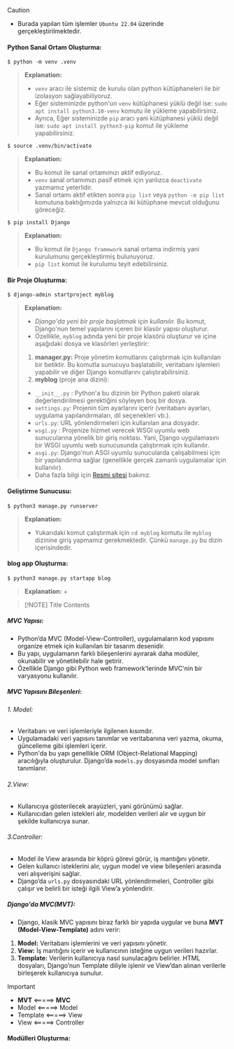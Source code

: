 
> [!CAUTION]
> + Burada yapılan tüm işlemler `Ubuntu 22.04` üzerinde gerçekleştirilmektedir.

#### Python Sanal Ortam Oluşturma:

```shell
$ python -m venv .venv
```
> **Explanation:**
> + `venv` aracı ile sistemiz de kurulu olan python kütüphaneleri ile bir izolasyon sağlayabiliyoruz. 
> + Eğer sisteminizde  python'un `venv` kütüphanesi yüklü değil ise:  `sudo apt install python3.10-venv` komutu ile yükleme yapabilirsiniz.
> + Ayrıca, Eğer sisteminizde `pip` aracı yani kütüphanesi yüklü değil ise: `sudo apt install python3-pip` komut ile yükleme yapabilirsiniz. 

```shell
$ source .venv/bin/activate
```
> **Explanation:**
> + Bu komut ile sanal ortamımızı aktif ediyoruz.
> + `venv` sanal ortamımızı pasif etmek için yanlızca `deactivate` yazmamız yeterlidir.
> + Sanal ortamı aktif etikten sonra `pip list` veya `python -m pip list` komutuna baktığımızda yalnızca iki kütüphane mevcut olduğunu göreceğiz.

```shell
$ pip install Django
```
> **Explanation:**
> + Bu komut ile `Django framework` sanal ortama indirmiş yani kurulumunu gerçekleştirmiş bulunuyoruz.
> + `pip list` komut ile kurulumu teyit edebilirsiniz.

#### Bir Proje Oluşturma:
```shell
$ django-admin startproject myblog
```
> **Explanation:**
> + *Django'da yeni bir proje başlatmak için kullanılır.* Bu komut, Django'nun temel yapılarını içeren bir klasör yapısı oluşturur.
> + Özellikle, `myblog` adında yeni bir proje klasörü oluşturur ve içine aşağıdaki dosya ve klasörleri yerleştirir:
> 1. **manager.py:** Proje yönetim komutlarını çalıştırmak için kullanılan bir betiktir. Bu komutla sunucuyu başlatabilir, veritabanı işlemleri yapabilir ve diğer Django komutlarını çalıştırabilirsiniz.
> 2. **myblog** (proje ana dizini):
> 	+ `__init__.py` : Python'a bu dizinin bir Python paketi olarak değerlendirilmesi gerektiğini söyleyen boş bir dosya.
> 	+ `settings.py`: Projenin tüm ayarlarını içerir (veritabanı ayarları, uygulama yapılandırmaları, dil seçenekleri vb.).
> 	+ `urls.py`: URL yönlendirmeleri için kullanılan ana dosyadır.
> 	+ `wsgi.py` : Projenize hizmet verecek WSGI uyumlu web sunucularına yönelik bir giriş noktası. Yani, Django uygulamasını bir WSGI uyumlu web sunucusunda çalıştırmak için kullanılır.
> 	+ `asgi.py`: Django'nun ASGI uyumlu sunucularda çalışabilmesi için bir yapılandırma sağlar (genellikle gerçek zamanlı uygulamalar için kullanılır).
> 	+ Daha fazla bilgi için [Resmi sitesi](https://docs.djangoproject.com/en/5.1/intro/tutorial01/#creating-a-project) bakınız.

#### Geliştirme Sunucusu:
```shell
$ python3 manage.py runserver
```
> **Explanation:**
> + Yukarıdaki komut çalıştırmak için `cd myblog` komutu ile `myblog` dizinine giriş yapmamız gerekmektedir. Çünkü `manage.py` bu dizin içerisindedir.

#### blog app Oluşturma:
```shell
$ python3 manage.py startapp blog
```
> **Explanation:**
> + 

> [!NOTE] Title
> Contents
##### MVC Yapısı:
+ Python’da MVC (Model-View-Controller), uygulamaların kod yapısını organize etmek için kullanılan bir tasarım desenidir.
+ Bu yapı, uygulamanın farklı bileşenlerini ayırarak daha modüler, okunabilir ve yönetilebilir hale getirir.
+ Özellikle Django gibi Python web framework'lerinde MVC'nin bir varyasyonu kullanılır.
##### MVC Yapısını Bileşenleri:
###### 1. Model:
+ Veritabanı ve veri işlemleriyle ilgilenen kısımdır.
+ Uygulamadaki veri yapısını tanımlar ve veritabanına veri yazma, okuma, güncelleme gibi işlemleri içerir.
+ Python'da bu yapı genellikle ORM (Object-Relational Mapping) aracılığıyla oluşturulur. Django’da `models.py` dosyasında model sınıfları tanımlanır.
###### 2.View:
+ Kullanıcıya gösterilecek arayüzleri, yani görünümü sağlar.
+ Kullanıcıdan gelen istekleri alır, modelden verileri alır ve uygun bir şekilde kullanıcıya sunar.
###### 3.Controller:
+ Model ile View arasında bir köprü görevi görür, iş mantığını yönetir.
+ Gelen kullanıcı isteklerini alır, uygun model ve view bileşenleri arasında veri alışverişini sağlar.
+ Django’da `urls.py` dosyasındaki URL yönlendirmeleri, Controller gibi çalışır ve belirli bir isteği ilgili View’a yönlendirir.
##### Django'da MVC(MVT):
+ Django, klasik MVC yapısını biraz farklı bir yapıda uygular ve buna **MVT (Model-View-Template)** adını verir:
1. **Model:** Veritabanı işlemlerini ve veri yapısını yönetir.
2. **View:** İş mantığını içerir ve kullanıcının isteğine uygun verileri hazırlar.
3. **Template:** Verilerin kullanıcıya nasıl sunulacağını belirler. HTML dosyaları, Django’nun Template diliyle işlenir ve View’dan alınan verilerle birleşerek kullanıcıya sunulur.


> [!IMPORTANT]
>  + **MVT**         <=====>  **MVC**
>  + Model      <=====> Model
>  + Template  <=====> View
>  + View         <=====> Controller

#### Modülleri Oluşturma:
